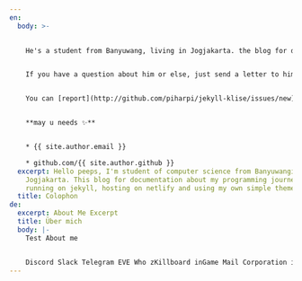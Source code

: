 ```yaml
---
en:
  body: >-
    

    He's a student from Banyuwang, living in Jogjakarta. the blog for documentation about his programming 🎒 journey, running on jekyll, hosting on [now.sh](http://now.sh) and using his own theme, he name it <a href="https://github.com/piharpi/jekyll-klise" target="_blank" rel="noopener">klisé</a>, he also loves to learning web technology; but he often forgot, that a reason why him doing the writing.


    If you have a question about him or else, just send a letter to him.


    You can [report](http://github.com/piharpi/jekyll-klise/issues/new) if there is an broken link(s) or somethings else.


    **may u needs ✨**


    * {{ site.author.email }}

    * github.com/{{ site.author.github }}
  excerpt: Hello peeps, I'm student of computer science from Banyuwangi, living in
    Jogjakarta. This blog for documentation about my programming journey,
    running on jekyll, hosting on netlify and using my own simple theme.
  title: Colophon
de:
  excerpt: About Me Excerpt
  title: Über mich
  body: |-
    Test About me


    Discord Slack Telegram EVE Who zKillboard inGame Mail Corporation info
---
```

